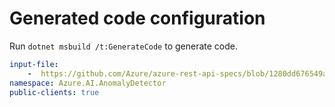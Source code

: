 # Generated code configuration

Run `dotnet msbuild /t:GenerateCode` to generate code.

``` yaml
input-file:
    -  https://github.com/Azure/azure-rest-api-specs/blob/1280dd676549a0631330945508bcee05ee93c800/specification/cognitiveservices/data-plane/AnomalyDetector/preview/v1.0/AnomalyDetector.json
namespace: Azure.AI.AnomalyDetector
public-clients: true
```
